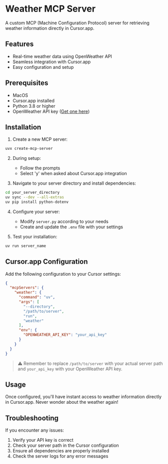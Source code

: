 # Weather MCP Server

A custom MCP (Machine Configuration Protocol) server for retrieving weather information directly in Cursor.app.

## Features

- Real-time weather data using OpenWeather API
- Seamless integration with Cursor.app
- Easy configuration and setup

## Prerequisites

- MacOS
- Cursor.app installed
- Python 3.8 or higher
- OpenWeather API key ([Get one here](https://openweathermap.org/api))

## Installation

1. Create a new MCP server:
```bash
uvx create-mcp-server
```

2. During setup:
   - Follow the prompts
   - Select 'y' when asked about Cursor.app integration

3. Navigate to your server directory and install dependencies:
```bash
cd your_server_directory
uv sync --dev --all-extras
uv pip install python-dotenv
```

4. Configure your server:
   - Modify `server.py` according to your needs
   - Create and update the `.env` file with your settings

5. Test your installation:
```bash
uv run server_name
```

## Cursor.app Configuration

Add the following configuration to your Cursor settings:

```json
{
  "mcpServers": {
    "weather": {
      "command": "uv",
      "args": [
        "--directory",
        "/path/to/server",
        "run",
        "weather"
      ],
      "env": {
        "OPENWEATHER_API_KEY": "your_api_key"
      }
    }
  }
}
```

> ⚠️ Remember to replace `/path/to/server` with your actual server path and `your_api_key` with your OpenWeather API key.

## Usage

Once configured, you'll have instant access to weather information directly in Cursor.app. Never wonder about the weather again!

## Troubleshooting

If you encounter any issues:
1. Verify your API key is correct
2. Check your server path in the Cursor configuration
3. Ensure all dependencies are properly installed
4. Check the server logs for any error messages
